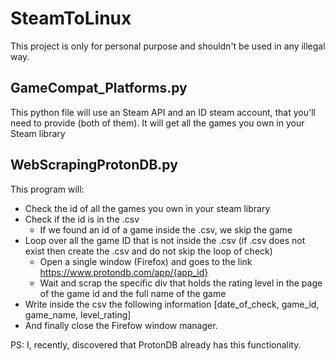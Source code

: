 # SteamToLinux

This project is only for personal purpose and shouldn't be used in any illegal way.

## GameCompat_Platforms.py
This python file will use an Steam API and an ID steam account, that you'll need to provide (both of them). It will get all the games you own in your Steam library

## WebScrapingProtonDB.py
This program will:
- Check the id of all the games you own in your steam library
- Check if the id is in the .csv
  - If we found an id of a game inside the .csv, we skip the game
- Loop over all the game ID that is not inside the .csv (if .csv does not exist then create the .csv and do not skip the loop of check)
  - Open a single window (Firefox) and goes to the link https://www.protondb.com/app/{app_id}  
  - Wait and scrap the specific div that holds the rating level in the page of the game id and the full name of the game
- Write inside the csv the following information [date_of_check, game_id, game_name, level_rating]
- And finally close the Firefow window manager.

PS: I, recently, discovered that ProtonDB already has this functionality.
